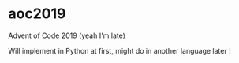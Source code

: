 # aoc2019
Advent of Code 2019 (yeah I'm late)

Will implement in Python at first, might do in another language later !